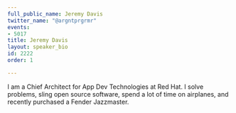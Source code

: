 ```yaml
---
full_public_name: Jeremy Davis
twitter_name: "@argntprgrmr"
events:
- 5017
title: Jeremy Davis
layout: speaker_bio
id: 2222
order: 1

---
```

I am a Chief Architect for App Dev Technologies at Red Hat.  I solve problems, sling open source software, spend a lot of time on airplanes, and recently purchased a Fender Jazzmaster. 